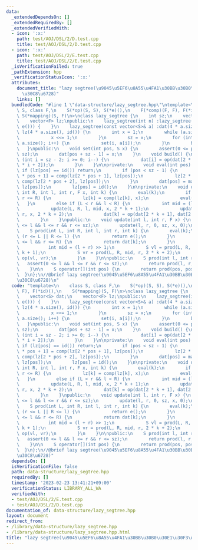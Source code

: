 ```yaml
---
data:
  _extendedDependsOn: []
  _extendedRequiredBy: []
  _extendedVerifiedWith:
  - icon: ':x:'
    path: test/AOJ/DSL/2/D.test.cpp
    title: test/AOJ/DSL/2/D.test.cpp
  - icon: ':x:'
    path: test/AOJ/DSL/2/E.test.cpp
    title: test/AOJ/DSL/2/E.test.cpp
  _isVerificationFailed: true
  _pathExtension: hpp
  _verificationStatusIcon: ':x:'
  attributes:
    document_title: "lazy segtree(\u9045\u5EF6\u8A55\u4FA1\u30BB\u30B0\u30E1\u30F3\
      \u30C8\u6728)"
    links: []
  bundledCode: "#line 1 \"data-structure/lazy_segtree.hpp\"\ntemplate<\n    class\
    \ S, class F,\n    S(*op)(S, S), S(*e)(),\n    F(*comp)(F, F), F(*id)(),\n   \
    \ S(*mapping)(S, F)\n>\nclass lazy_segtree {\n    int sz;\n    vector<S> dat;\n\
    \    vector<F> lz;\npublic:\n    lazy_segtree(int n) :lazy_segtree(vector<S>(n,\
    \ e())) {    }\n    lazy_segtree(const vector<S>& a) :dat(4 * a.size(), e()),\
    \ lz(4 * a.size(), id()) {\n        int x = 1;\n        while (a.size() > x) {\n\
    \            x <<= 1;\n        }\n        sz = x;\n        for (int i = 0; i <\
    \ a.size(); i++) {\n            set(i, a[i]);\n        }\n        build();\n \
    \   }\npublic:\n    void set(int pos, S x) {\n        assert(0 <= pos && pos <\
    \ sz);\n        dat[pos + sz - 1] = x;\n    }\n    void build() {\n        for\
    \ (int i = sz - 2; i >= 0; i--) {\n            dat[i] = op(dat[2 * i + 1], dat[2\
    \ * i + 2]);\n        }\n    }\n\nprivate:\n    void eval(int pos) {\n       \
    \ if (lz[pos] == id()) return;\n        if (pos < sz - 1) {\n            lz[2\
    \ * pos + 1] = comp(lz[2 * pos + 1], lz[pos]);\n            lz[2 * pos + 2] =\
    \ comp(lz[2 * pos + 2], lz[pos]);\n        }\n        dat[pos] = mapping(dat[pos],\
    \ lz[pos]);\n        lz[pos] = id();\n    }\n\nprivate:\n    void update(int L,\
    \ int R, int l, int r, F x, int k) {\n        eval(k);\n        if (L <= l &&\
    \ r <= R) {\n            lz[k] = comp(lz[k], x);\n            eval(k);\n     \
    \   }\n        else if (L < r && l < R) {\n            int mid = (l + r) >> 1;\n\
    \            update(L, R, l, mid, x, 2 * k + 1);\n            update(L, R, mid,\
    \ r, x, 2 * k + 2);\n            dat[k] = op(dat[2 * k + 1], dat[2 * k + 2]);\n\
    \        }\n    }\npublic:\n    void update(int l, int r, F x) {\n        assert(0\
    \ <= l && l <= r && r <= sz);\n        update(l, r, 0, sz, x, 0);\n    }\n\nprivate:\n\
    \    S prod(int L, int R, int l, int r, int k) {\n        eval(k);\n        if\
    \ (r <= L || R <= l) {\n            return e();\n        }\n        else if (L\
    \ <= l && r <= R) {\n            return dat[k];\n        }\n        else {\n \
    \           int mid = (l + r) >> 1;\n            S vl = prod(L, R, l, mid, 2 *\
    \ k + 1);\n            S vr = prod(L, R, mid, r, 2 * k + 2);\n            return\
    \ op(vl, vr);\n        }\n    }\n\npublic:\n    S prod(int l, int r) {\n     \
    \   assert(0 <= l && l <= r && r <= sz);\n        return prod(l, r, 0, sz, 0);\n\
    \    }\n\n    S operator[](int pos) {\n        return prod(pos, pos + 1);\n  \
    \  }\n};\n//@brief lazy segtree(\u9045\u5EF6\u8A55\u4FA1\u30BB\u30B0\u30E1\u30F3\
    \u30C8\u6728)\n"
  code: "template<\n    class S, class F,\n    S(*op)(S, S), S(*e)(),\n    F(*comp)(F,\
    \ F), F(*id)(),\n    S(*mapping)(S, F)\n>\nclass lazy_segtree {\n    int sz;\n\
    \    vector<S> dat;\n    vector<F> lz;\npublic:\n    lazy_segtree(int n) :lazy_segtree(vector<S>(n,\
    \ e())) {    }\n    lazy_segtree(const vector<S>& a) :dat(4 * a.size(), e()),\
    \ lz(4 * a.size(), id()) {\n        int x = 1;\n        while (a.size() > x) {\n\
    \            x <<= 1;\n        }\n        sz = x;\n        for (int i = 0; i <\
    \ a.size(); i++) {\n            set(i, a[i]);\n        }\n        build();\n \
    \   }\npublic:\n    void set(int pos, S x) {\n        assert(0 <= pos && pos <\
    \ sz);\n        dat[pos + sz - 1] = x;\n    }\n    void build() {\n        for\
    \ (int i = sz - 2; i >= 0; i--) {\n            dat[i] = op(dat[2 * i + 1], dat[2\
    \ * i + 2]);\n        }\n    }\n\nprivate:\n    void eval(int pos) {\n       \
    \ if (lz[pos] == id()) return;\n        if (pos < sz - 1) {\n            lz[2\
    \ * pos + 1] = comp(lz[2 * pos + 1], lz[pos]);\n            lz[2 * pos + 2] =\
    \ comp(lz[2 * pos + 2], lz[pos]);\n        }\n        dat[pos] = mapping(dat[pos],\
    \ lz[pos]);\n        lz[pos] = id();\n    }\n\nprivate:\n    void update(int L,\
    \ int R, int l, int r, F x, int k) {\n        eval(k);\n        if (L <= l &&\
    \ r <= R) {\n            lz[k] = comp(lz[k], x);\n            eval(k);\n     \
    \   }\n        else if (L < r && l < R) {\n            int mid = (l + r) >> 1;\n\
    \            update(L, R, l, mid, x, 2 * k + 1);\n            update(L, R, mid,\
    \ r, x, 2 * k + 2);\n            dat[k] = op(dat[2 * k + 1], dat[2 * k + 2]);\n\
    \        }\n    }\npublic:\n    void update(int l, int r, F x) {\n        assert(0\
    \ <= l && l <= r && r <= sz);\n        update(l, r, 0, sz, x, 0);\n    }\n\nprivate:\n\
    \    S prod(int L, int R, int l, int r, int k) {\n        eval(k);\n        if\
    \ (r <= L || R <= l) {\n            return e();\n        }\n        else if (L\
    \ <= l && r <= R) {\n            return dat[k];\n        }\n        else {\n \
    \           int mid = (l + r) >> 1;\n            S vl = prod(L, R, l, mid, 2 *\
    \ k + 1);\n            S vr = prod(L, R, mid, r, 2 * k + 2);\n            return\
    \ op(vl, vr);\n        }\n    }\n\npublic:\n    S prod(int l, int r) {\n     \
    \   assert(0 <= l && l <= r && r <= sz);\n        return prod(l, r, 0, sz, 0);\n\
    \    }\n\n    S operator[](int pos) {\n        return prod(pos, pos + 1);\n  \
    \  }\n};\n//@brief lazy segtree(\u9045\u5EF6\u8A55\u4FA1\u30BB\u30B0\u30E1\u30F3\
    \u30C8\u6728)"
  dependsOn: []
  isVerificationFile: false
  path: data-structure/lazy_segtree.hpp
  requiredBy: []
  timestamp: '2023-02-23 13:41:21+09:00'
  verificationStatus: LIBRARY_ALL_WA
  verifiedWith:
  - test/AOJ/DSL/2/E.test.cpp
  - test/AOJ/DSL/2/D.test.cpp
documentation_of: data-structure/lazy_segtree.hpp
layout: document
redirect_from:
- /library/data-structure/lazy_segtree.hpp
- /library/data-structure/lazy_segtree.hpp.html
title: "lazy segtree(\u9045\u5EF6\u8A55\u4FA1\u30BB\u30B0\u30E1\u30F3\u30C8\u6728)"
---
```

